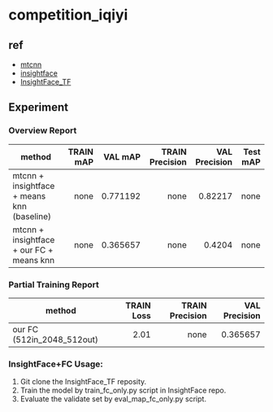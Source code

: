 # competition_iqiyi
## ref
- [mtcnn](https://github.com/pangyupo/mxnet_mtcnn_face_detection.git)
- [insightface](https://github.com/deepinsight/insightface)
- [InsightFace_TF](https://github.com/auroua/InsightFace_TF)

## Experiment

### Overview Report
|  method   |  TRAIN mAP | VAL mAP | TRAIN Precision | VAL Precision | Test mAP | 
| --------  |   ----:    | ------: | --------------: | ---------:    | -------: | 
| mtcnn + insightface + means knn (baseline) | none | 0.771192 | none | 0.82217 | none | 
| mtcnn + insightface + our FC + means knn |  none | 0.365657 | none | 0.4204 | none| 

### Partial Training Report
|  method   |  TRAIN Loss | TRAIN Precision | VAL Precision | 
| --------  |   ------:    | -------------: | -------------:|
| our FC (512in_2048_512out) | 2.01 | none | 0.365657 | 




### InsightFace+FC Usage:
1. Git clone the InsightFace_TF reposity.
2. Train the model by train_fc_only.py script in InsightFace repo.
3. Evaluate the validate set by eval_map_fc_only.py script.
